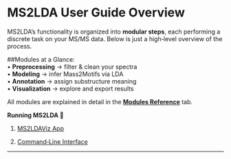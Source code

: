 # MS2LDA User Guide Overview

MS2LDA’s functionality is organized into **modular steps**, each performing a discrete task on your MS/MS data. Below is just a high‑level overview of the process.

##Modules at a Glance:  
• **Preprocessing** → filter & clean your spectra  
• **Modeling** → infer Mass2Motifs via LDA  
• **Annotation** → assign substructure meaning  
• **Visualization** → explore and export results

All modules are explained in detail in the [**Modules Reference**](../api/) tab.


**Running MS2LDA 🚀**

1. [MS2LDAViz App](MS2LDAViz_App.md) 

2. [Command‑Line Interface](MS2LDA_Command_Line.md)

---